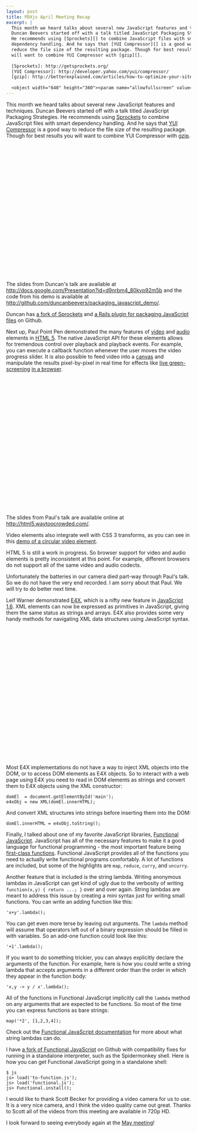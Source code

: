 ```yaml
---
layout: post
title: PDXjs April Meeting Recap
excerpt: |
  This month we heard talks about several new JavaScript features and techniques.
  Duncan Beevers started off with a talk titled JavaScript Packaging Strategies.
  He recommends using [Sprockets][] to combine JavaScript files with smart
  dependency handling. And he says that [YUI Compressor][] is a good way to
  reduce the file size of the resulting package. Though for best results you
  will want to combine YUI Compressor with [gzip][].
  
  [Sprockets]: http://getsprockets.org/
  [YUI Compressor]: http://developer.yahoo.com/yui/compressor/
  [gzip]: http://betterexplained.com/articles/how-to-optimize-your-site-with-gzip-compression/
  
  <object width="640" height="360"><param name="allowfullscreen" value="true" /><param name="allowscriptaccess" value="always" /><param name="movie" value="http://vimeo.com/moogaloop.swf?clip_id=4518486&amp;server=vimeo.com&amp;show_title=1&amp;show_byline=0&amp;show_portrait=0&amp;color=00ADEF&amp;fullscreen=1" /><embed src="http://vimeo.com/moogaloop.swf?clip_id=4518486&amp;server=vimeo.com&amp;show_title=1&amp;show_byline=0&amp;show_portrait=0&amp;color=00ADEF&amp;fullscreen=1" type="application/x-shockwave-flash" allowfullscreen="true" allowscriptaccess="always" width="640" height="360"></embed></object>
---
```


This month we heard talks about several new JavaScript features and techniques.
Duncan Beevers started off with a talk titled JavaScript Packaging Strategies.
He recommends using [Sprockets][] to combine JavaScript files with smart
dependency handling. And he says that [YUI Compressor][] is a good way to
reduce the file size of the resulting package. Though for best results you will
want to combine YUI Compressor with [gzip][].

[Sprockets]: http://getsprockets.org/
[YUI Compressor]: http://developer.yahoo.com/yui/compressor/
[gzip]: http://betterexplained.com/articles/how-to-optimize-your-site-with-gzip-compression/

<object width="640" height="360"><param name="allowfullscreen" value="true" /><param name="allowscriptaccess" value="always" /><param name="movie" value="http://vimeo.com/moogaloop.swf?clip_id=4518486&amp;server=vimeo.com&amp;show_title=1&amp;show_byline=0&amp;show_portrait=0&amp;color=00ADEF&amp;fullscreen=1" /><embed src="http://vimeo.com/moogaloop.swf?clip_id=4518486&amp;server=vimeo.com&amp;show_title=1&amp;show_byline=0&amp;show_portrait=0&amp;color=00ADEF&amp;fullscreen=1" type="application/x-shockwave-flash" allowfullscreen="true" allowscriptaccess="always" width="640" height="360"></embed></object>

The slides from Duncan's talk are available at
<http://docs.google.com/Presentation?id=d9nrbm4_80kvp92m5b> and the code from
his demo is available at
<http://github.com/duncanbeevers/packaging_javascript_demo/>.

Duncan has [a fork of Sprockets][] and
[a Rails plugin for packaging JavaScript files][] on Github.

[a fork of Sprockets]: http://github.com/duncanbeevers/sprockets/
[a Rails plugin for packaging JavaScript files]: http://github.com/duncanbeevers/asset_packager/

Next up, Paul Point Pen demonstrated the many features of [video][] and
[audio][] elements in [HTML 5][]. The native JavaScript API for these elements
allows for tremendous control over playback and playback events. For example,
you can execute a callback function whenever the user moves the video progress
slider. It is also possible to feed video into a [canvas][] and manipulate the
results pixel-by-pixel in real time for effects like 
[live green-screening][] [in a browser][].

[video]: http://www.w3schools.com/tags/html5_video.asp
[audio]: http://www.w3schools.com/tags/html5_audio.asp
[HTML 5]: http://en.wikipedia.org/wiki/HTML_5
[canvas]: https://developer.mozilla.org/en/Canvas_tutorial
[live green-screening]: http://blog.mozbox.org/post/2009/04/12/Firefox-35:-a-new-experiment-with-Canvas-Video
[in a browser]: https://developer.mozilla.org/samples/video/chroma-key/index.xhtml

<object width="640" height="360"><param name="allowfullscreen" value="true" /><param name="allowscriptaccess" value="always" /><param name="movie" value="http://vimeo.com/moogaloop.swf?clip_id=4439283&amp;server=vimeo.com&amp;show_title=1&amp;show_byline=0&amp;show_portrait=0&amp;color=00ADEF&amp;fullscreen=1" /><embed src="http://vimeo.com/moogaloop.swf?clip_id=4439283&amp;server=vimeo.com&amp;show_title=1&amp;show_byline=0&amp;show_portrait=0&amp;color=00ADEF&amp;fullscreen=1" type="application/x-shockwave-flash" allowfullscreen="true" allowscriptaccess="always" width="640" height="360"></embed></object>

The slides from Paul's talk are available online at
<http://html5.waytoocrowded.com/>.

Video elements also integrate well with CSS 3 transforms, as you can see in
this [demo of a circular video element][].

[demo of a circular video element]: http://people.mozilla.com/~prouget/demos/round/index.xhtml

HTML 5 is still a work in progress. So browser support for video and audio
elements is pretty inconsistent at this point. For example, different browsers
do not support all of the same video and audio codects.

Unfortunately the batteries in our camera died part-way through Paul's talk. So
we do not have the very end recorded. I am sorry about that Paul. We will try
to do better next time.

Leif Warner demonstrated [E4X][], which is a nifty new feature in
[JavaScript 1.6][]. XML elements can now be expressed as primitives in
JavaScript, giving them the same status as strings and arrays. E4X also
provides some very handy methods for navigating XML data structures using
JavaScript syntax.

[E4X]: https://developer.mozilla.org/en/e4x
[JavaScript 1.6]: https://developer.mozilla.org/en/New_in_JavaScript_1.6

<object width="640" height="360"><param name="allowfullscreen" value="true" /><param name="allowscriptaccess" value="always" /><param name="movie" value="http://vimeo.com/moogaloop.swf?clip_id=4406971&amp;server=vimeo.com&amp;show_title=1&amp;show_byline=0&amp;show_portrait=0&amp;color=00ADEF&amp;fullscreen=1" /><embed src="http://vimeo.com/moogaloop.swf?clip_id=4406971&amp;server=vimeo.com&amp;show_title=1&amp;show_byline=0&amp;show_portrait=0&amp;color=00ADEF&amp;fullscreen=1" type="application/x-shockwave-flash" allowfullscreen="true" allowscriptaccess="always" width="640" height="360"></embed></object>

Most E4X implementations do not have a way to inject XML objects into the DOM,
or to access DOM elements as E4X objects. So to interact with a web page using
E4X you need to read in DOM elements as strings and convert them to E4X objects
using the XML constructor:

    domEl  = document.getElementById('main');
    e4xObj = new XML(domEl.innerHTML);

And convert XML structures into strings before inserting them into the DOM:

    domEl.innerHTML = e4xObj.toString();

Finally, I talked about one of my favorite JavaScript libraries,
[Functional JavaScript][]. JavaScript has all of the necessary features to make
it a good language for functional programming - the most important feature
being [first-class functions][]. Functional JavaScript provides all of the
functions you need to actually write functional programs comfortably. A lot of
functions are included, but some of the highlights are `map`, `reduce`,
`curry`, and `uncurry`.

[Functional JavaScript]: http://osteele.com/sources/javascript/functional/
[first-class functions]: http://en.wikipedia.org/wiki/First_Class_Functions

Another feature that is included is the string lambda. Writing anonymous
lambdas in JavaScript can get kind of ugly due to the verbosity of writing
`function(x,y) { return ...; }` over and over again. String lambdas are meant to
address this issue by creating a mini syntax just for writing small functions.
You can write an adding function like this:

    'x+y'.lambda();

You can get even more terse by leaving out arguments. The `lambda` method will
assume that operators left out of a binary expression should be filled in with
variables. So an add-one function could look like this:

    '+1'.lambda();

If you want to do something trickier, you can always explicitly declare the
arguments of the function. For example, here is how you could write a string
lambda that accepts arguments in a different order than the order in which they
appear in the function body:

    'x,y -> y / x'.lambda();

All of the functions in Functional JavaScript implicitly call the `lambda`
method on any arguments that are expected to be functions. So most of the time
you can express functions as bare strings:

    map('*2', [1,2,3,4]);

Check out the [Functional JavaScript documentation][] for more about what
string lambdas can do.

[Functional JavaScript documentation]: http://osteele.com/sources/javascript/functional/

I have [a fork of Functional JavaScript][] on Github with compatibility fixes for
running in a standalone interpreter, such as the Spidermonkey shell. Here is
how you can get Functional JavaScript going in a standalone shell:

    $ js
    js> load('to-function.js');
    js> load('functional.js');
    js> Functional.install();
    
[a fork of Functional JavaScript]: http://github.com/hallettj/functional-javascript/

I would like to thank Scott Becker for providing a video camera for us to use.
It is a very nice camera, and I think the video quality came out great. Thanks
to Scott all of the videos from this meeting are available in 720p HD.

I look forward to seeing everybody again at the [May meeting][]!

[May meeting]: http://calagator.org/events/1250457163
